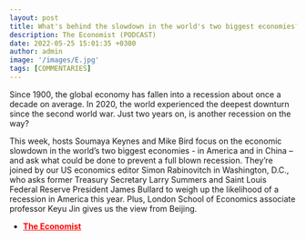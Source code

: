 ```yaml
---
layout: post
title: What's behind the slowdown in the world's two biggest economies?
description: The Economist (PODCAST)
date: 2022-05-25 15:01:35 +0300
author: admin
image: '/images/E.jpg'
tags: [COMMENTARIES]
---
```

Since 1900, the global economy has fallen into a recession about once a decade on average. In 2020, the world experienced the deepest downturn since the second world war. Just two years on, is another recession on the way?

This week, hosts Soumaya Keynes and Mike Bird focus on the economic slowdown in the world’s two biggest economies - in America and in China – and ask what could be done to prevent a full blown recession. They’re joined by our US economics editor Simon Rabinovitch in Washington, D.C., who asks former Treasury Secretary Larry Summers and Saint Louis Federal Reserve President James Bullard to weigh up the likelihood of a recession in America this year. Plus, London School of Economics associate professor Keyu Jin gives us the view from Beijing.

- <a href="https://www.economist.com/podcasts/2022/05/25/whats-behind-the-slowdown-in-the-worlds-two-biggest-economies" style="color:red; font-weight:bold;">The Economist</a><br>
